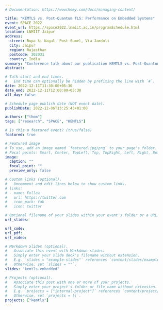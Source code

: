 ```yaml
---
# Documentation: https://wowchemy.com/docs/managing-content/

title: "KEMTLS vs. Post-Quantum TLS: Performance on Embedded Systems"
event: SPACE 2022
event_url: https://space2022.lnmiit.ac.in/programSchedule.html
location: LNMIIT Jaipur
address:
  street: Rupa ki Nagal, Post-Sumel, Via-Jamdoli
  city: Jaipur
  region: Rajasthan
  postcode: 302031
  country: India
summary: "Conference talk about our publication KEMTLS vs. Post-Quantum TLS: Performance on Embedded Systems at SPACE 2022"
abstract:

# Talk start and end times.
#   End time can optionally be hidden by prefixing the line with `#`.
date: 2022-12-11T11:30:00+05:30
date_end: 2022-12-11T12:00:00+05:30
all_day: false

# Schedule page publish date (NOT event date).
publishDate: 2022-12-06T13:25:43+01:00

authors: ["thom"]
tags: ["research", "SPACE", "KEMTLS"]

# Is this a featured event? (true/false)
featured: true

# Featured image
# To use, add an image named `featured.jpg/png` to your page's folder.
# Focal points: Smart, Center, TopLeft, Top, TopRight, Left, Right, BottomLeft, Bottom, BottomRight.
image:
  caption: ""
  focal_point: ""
  preview_only: false

# Custom links (optional).
#   Uncomment and edit lines below to show custom links.
# links:
# - name: Follow
#   url: https://twitter.com
#   icon_pack: fab
#   icon: twitter

# Optional filename of your slides within your event's folder or a URL.
url_slides:

url_code:
url_pdf:
url_video:

# Markdown Slides (optional).
#   Associate this event with Markdown slides.
#   Simply enter your slide deck's filename without extension.
#   E.g. `slides = "example-slides"` references `content/slides/example-slides.md`.
#   Otherwise, set `slides = ""`.
slides: "kemtls-embedded"

# Projects (optional).
#   Associate this post with one or more of your projects.
#   Simply enter your project's folder or file name without extension.
#   E.g. `projects = ["internal-project"]` references `content/project/deep-learning/index.md`.
#   Otherwise, set `projects = []`.
projects: ["kemtls"]
---
```

